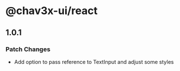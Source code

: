 # @chav3x-ui/react

## 1.0.1

### Patch Changes

- Add option to pass reference to TextInput and adjust some styles
